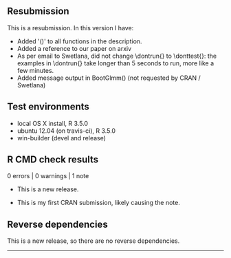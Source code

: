## Resubmission
This is a resubmission. In this version I have:
* Added '()' to all functions in the description.
* Added a reference to our paper on arxiv
* As per email to Swetlana, did not change \dontrun{} to \donttest{}: the examples in \dontrun{} take longer than 5 seconds to run, more like a few minutes.
* Added message output in BootGlmm() (not requested by CRAN / Swetlana)


## Test environments
* local OS X install, R 3.5.0
* ubuntu 12.04 (on travis-ci), R 3.5.0
* win-builder (devel and release)

## R CMD check results

0 errors | 0 warnings | 1 note

* This is a new release.

* This is my first CRAN submission, likely causing the note.

## Reverse dependencies

This is a new release, so there are no reverse dependencies.

---
